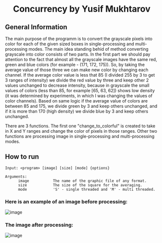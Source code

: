<h1 align = "center">  Concurrency by Yusif Mukhtarov </h1> 



## General Information

The main purpose of the programm is to convert the grayscale pixels into color for each of the given sized boxes in single-processing and multi-processing modes. The main idea standing behid of method converting grayscale into color consists of two parts. In the first part we should pay attention to the fact that almost all the grayscale images have the same red, green and blue colors (for example - (171, 172, 175)). So, by taking the average value of those three we can make new color by changing each channel. If the average color value is less that 85 (I divided 255 by 3 to get 3 ranges of intensity) we divide the red value by three and keep other 2 values unchanged to decrease intensity, because in grayscale the small values of colors (less than 85, for example [65, 63, 62]) shows low density (it was determined by experiments, in which I was changing the values of color channels). Based on same logic if the average value of colors are between 85 and 175, we divide green by 3 and keep others unchanged, and if it is more than 170 (high density) we divide blue by 3 and keep others unchanged. 

There are 3 functions. The first one "change_to_colorful" is created to take in X and Y ranges and change the color of pixels in those ranges. Other two functions are processing image in single-processing and multi-processing modes.



## How to run
```
Input: <program> [image] [size] [mode] {options}

Arguments:  
      image           The name of the graphic file of any format.  
      size            The size of the square for the averaging.  
      mode            'S' - single threaded and 'M' - multi threaded.  

```






### Here is an example of an image before processing:  
![image](https://github.com/Yusif-bit/concurrency-assignmen/dog.jpg)  


### The image after processing:  
![image](https://github.com/Yusif-bit/concurrency-assignmen/result.jpg)  
 






